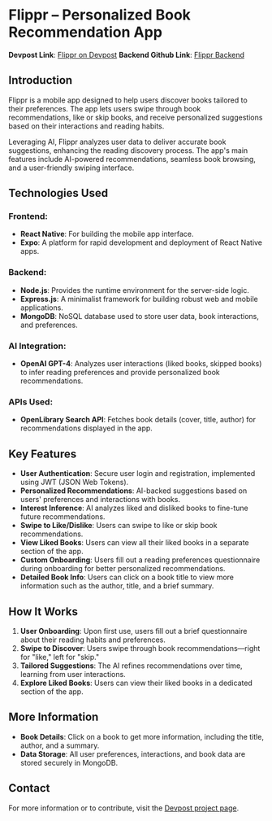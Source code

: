 # Flippr – Personalized Book Recommendation App

**Devpost Link**: [Flippr on Devpost](https://devpost.com/software/flippr-8dm5xc)
**Backend Github Link**: [Flippr Backend](https://devpost.com/software/flippr-8dm5xc](https://github.com/alewoo/flippr-backend)](https://github.com/alewoo/flippr-backend/tree/main))

## Introduction

Flippr is a mobile app designed to help users discover books tailored to their preferences. The app lets users swipe through book recommendations, like or skip books, and receive personalized suggestions based on their interactions and reading habits.

Leveraging AI, Flippr analyzes user data to deliver accurate book suggestions, enhancing the reading discovery process. The app's main features include AI-powered recommendations, seamless book browsing, and a user-friendly swiping interface.

## Technologies Used

### Frontend:
- **React Native**: For building the mobile app interface.
- **Expo**: A platform for rapid development and deployment of React Native apps.

### Backend:
- **Node.js**: Provides the runtime environment for the server-side logic.
- **Express.js**: A minimalist framework for building robust web and mobile applications.
- **MongoDB**: NoSQL database used to store user data, book interactions, and preferences.

### AI Integration:
- **OpenAI GPT-4**: Analyzes user interactions (liked books, skipped books) to infer reading preferences and provide personalized book recommendations.

### APIs Used:
- **OpenLibrary Search API**: Fetches book details (cover, title, author) for recommendations displayed in the app.

## Key Features

- **User Authentication**: Secure user login and registration, implemented using JWT (JSON Web Tokens).
- **Personalized Recommendations**: AI-backed suggestions based on users' preferences and interactions with books.
- **Interest Inference**: AI analyzes liked and disliked books to fine-tune future recommendations.
- **Swipe to Like/Dislike**: Users can swipe to like or skip book recommendations.
- **View Liked Books**: Users can view all their liked books in a separate section of the app.
- **Custom Onboarding**: Users fill out a reading preferences questionnaire during onboarding for better personalized recommendations.
- **Detailed Book Info**: Users can click on a book title to view more information such as the author, title, and a brief summary.

## How It Works

1. **User Onboarding**: Upon first use, users fill out a brief questionnaire about their reading habits and preferences.
2. **Swipe to Discover**: Users swipe through book recommendations—right for "like," left for "skip."
3. **Tailored Suggestions**: The AI refines recommendations over time, learning from user interactions.
4. **Explore Liked Books**: Users can view their liked books in a dedicated section of the app.

## More Information

- **Book Details**: Click on a book to get more information, including the title, author, and a summary.
- **Data Storage**: All user preferences, interactions, and book data are stored securely in MongoDB.

## Contact

For more information or to contribute, visit the [Devpost project page](https://devpost.com/software/flippr-8dm5xc).

